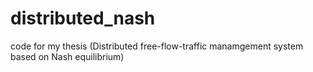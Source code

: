 # distributed_nash

code for my thesis
(Distributed free-flow-traffic manamgement system based on Nash equilibrium)
  
